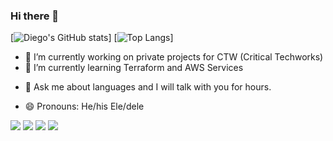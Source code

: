 ### Hi there 👋
[![Diego's GitHub stats](https://github-readme-stats.vercel.app/api?username=diegovss)]
[![Top Langs](https://github-readme-stats.vercel.app/api/top-langs/?username=diegovss&layout=compact)]


- 🔭 I’m currently working on private projects for CTW (Critical Techworks)
- 🌱 I’m currently learning Terraform and AWS Services
<!--  👯 I’m looking to collaborate on ... 
- 🤔 I’m looking for help with ... -->
- 💬 Ask me about languages and I will talk with you for hours.
<!-- - 📫 How to reach me: ... -->
- 😄 Pronouns: He/his Ele/dele
<!-- - ⚡ Fun fact: ... -->

<div> 
  <a href="https://www.youtube.com/@Diversilingua" target="_blank"><img src="https://img.shields.io/badge/YouTube-FF0000?style=for-the-badge&logo=youtube&logoColor=white" target="_blank"></a>
  <a href="https://instagram.com/diegolanguages" target="_blank"><img src="https://img.shields.io/badge/-Instagram-%23E4405F?style=for-the-badge&logo=instagram&logoColor=white" target="_blank"></a>
  <a href = "mailto:diegovss@gmail.com"><img src="https://img.shields.io/badge/-Gmail-%23333?style=for-the-badge&logo=gmail&logoColor=white" target="_blank"></a>
  <a href="https://www.linkedin.com/in/diego-victor" target="_blank"><img src="https://img.shields.io/badge/-LinkedIn-%230077B5?style=for-the-badge&logo=linkedin&logoColor=white" target="_blank"></a> 
  
</div>

